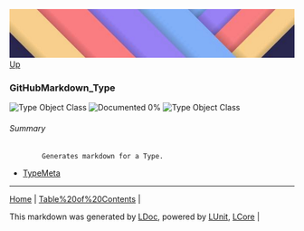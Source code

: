 ![](../Content/LDoc-banner-small.png "")
[Up](../LDoc.md)
### GitHubMarkdown_Type
![Type Object Class](http://b.repl.ca/v1/Type-Object%20Class-lightgrey.png "") ![Documented 0%](http://b.repl.ca/v1/Documented-0%25-red.png "")
![Type Object Class](http://b.repl.ca/v1/Type-Object%20Class-lightgrey.png "")
###### Summary

            Generates markdown for a Type.
            
 - [TypeMeta](GitHubMarkdown_Type_TypeMeta.md)
---

[Home](../../README.md) | [Table%20of%20Contents](../../TableOfContents.md) | 


This markdown was generated by [LDoc](https://github.com/CodeSingularity/LDoc), powered by [LUnit](https://github.com/CodeSingularity/LUnit), [LCore](https://github.com/CodeSingularity/LCore) | 

